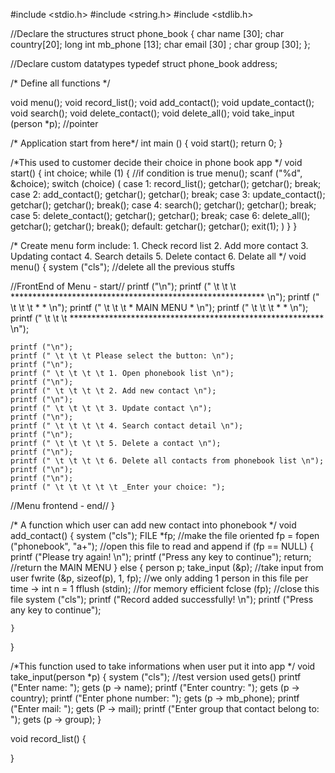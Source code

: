 #include <stdio.h>
#include <string.h> 
#include <stdlib.h>
		
//Declare the structures 
struct phone_book {
	char name [30];
	char country[20];
	long int mb_phone [13];
	char email [30] ;
	char group [30];
};
 
//Declare custom datatypes
typedef struct phone_book address; 

/* Define all functions */

void menu();
void record_list();
void add_contact(); 
void update_contact();
void search();
void delete_contact();
void delete_all();
void take_input (person *p); //pointer 

/* Application start from here*/
int main ()  {
	void start();
	return 0;
}

/*This used to customer decide their choice in phone book app */
void start() {
	int choice;
	while (1) {		//if condition is true
		menu();
		scanf ("%d", &choice);
		switch (choice) (
			case 1: 
				record_list();
				getchar();
				getchar();
				break;
			case 2:
				add_contact();
				getchar();
				getchar();
				break;
			case 3:
				update_contact();
				getchar();
				getchar();
				break();
			case 4:
				search();
				getchar();
				getchar();
				break;
			case 5:
				delete_contact();
				getchar();
				getchar();
				break;
			case 6: 
				delete_all();
				getchar();
				getchar();
				break();
			default:
				getchar();
				getchar();
				exit(1);
		)
	}
}

/* Create menu form include:
	1. Check record list
	2. Add more contact
	3. Updating contact
	4. Search details
	5. Delete contact
	6. Delate all
*/
void menu() {
	system ("cls"); //delete all the previous stuffs
	
//FrontEnd of Menu - start//
	printf ("\n");
	printf (" \t \t \t ********************************************************** \n");
	printf (" \t \t \t *                                                        * \n");
	printf (" \t \t \t *                        MAIN MENU                       * \n");
	printf (" \t \t \t *                                                        * \n");
	printf (" \t \t \t ********************************************************** \n");
	
	printf ("\n");
	printf (" \t \t \t Please select the button: \n"); 
	printf ("\n");
	printf (" \t \t \t \t 1. Open phonebook list \n");
	printf ("\n");
	printf (" \t \t \t \t 2. Add new contact \n");
	printf ("\n");
	printf (" \t \t \t \t 3. Update contact \n");
	printf ("\n");
	printf (" \t \t \t \t 4. Search contact detail \n");
	printf ("\n");
	printf (" \t \t \t \t 5. Delete a contact \n");
	printf ("\n");
	printf (" \t \t \t \t 6. Delete all contacts from phonebook list \n");
	printf ("\n");
	printf ("\n");
	printf (" \t \t \t \t \t _Enter your choice: ");
	
//Menu frontend - end//
}

/* A function which user can add new contact into phonebook */
void add_contact()  {
	system ("cls");
	FILE *fp; 						//make the file oriented 
	fp = fopen ("phonebook", "a+");	//open this file to read and append 
	if (fp == NULL) {
		printf ("Please try again! \n");
		printf ("Press any key to continue");
		return;								//return the MAIN MENU
	}
	else {
		person p;
		take_input (&p); //take input from user
		fwrite (&p, sizeof(p), 1, fp); 		//we only adding 1 person in this file per time -> int n = 1
		fflush (stdin);						//for memory efficient
		fclose (fp);						//close this file
		system ("cls");
		printf ("Record added successfully! \n");
		printf ("Press any key to continue");
		
	}
}

/*This function used to take informations when user put it into app */
void take_input(person *p) {
	system ("cls");
	//test version used gets() 
	printf ("Enter name: ");
	gets (p -> name);
	printf ("Enter country: ");
	gets (p -> country);
	printf ("Enter phone number: ");
	gets (p -> mb_phone);
	printf ("Enter mail: ");
	gets (P -> mail);
	printf ("Enter group that contact belong to: ");
	gets (p -> group);
}

void record_list() {
	
}

